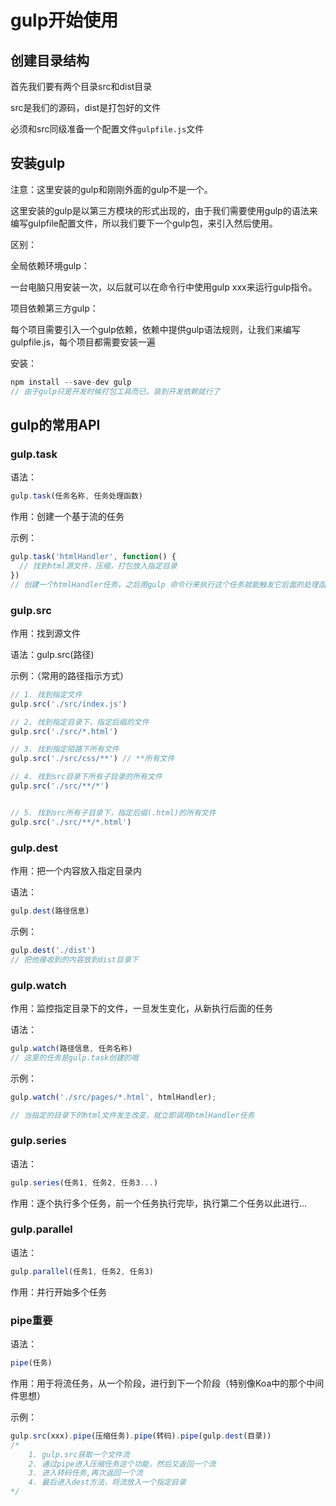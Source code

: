 # gulp开始使用

## 创建目录结构

首先我们要有两个目录src和dist目录

src是我们的源码，dist是打包好的文件



必须和src同级准备一个配置文件`gulpfile.js`文件



## 安装gulp

注意：这里安装的gulp和刚刚外面的gulp不是一个。

这里安装的gulp是以第三方模块的形式出现的，由于我们需要使用gulp的语法来编写gulpfile配置文件，所以我们要下一个gulp包，来引入然后使用。



区别：

全局依赖环境gulp：

一台电脑只用安装一次，以后就可以在命令行中使用gulp xxx来运行gulp指令。



项目依赖第三方gulp：

每个项目需要引入一个gulp依赖，依赖中提供gulp语法规则，让我们来编写gulpfile.js，每个项目都需要安装一遍



安装：

```js
npm install --save-dev gulp
// 由于gulp只是开发时候打包工具而已，装到开发依赖就行了
```



## gulp的常用API

### gulp.task

语法：

```js
gulp.task(任务名称, 任务处理函数)
```

作用：创建一个基于流的任务

示例：

```js
gulp.task('htmlHandler', function() {
  // 找到html源文件，压缩，打包放入指定目录
})
// 创建一个htmlHandler任务，之后用gulp 命令行来执行这个任务就能触发它后面的处理函数
```







### gulp.src

作用：找到源文件

语法：gulp.src(路径)

示例：（常用的路径指示方式）

```js
// 1. 找到指定文件
gulp.src('./src/index.js')

// 2. 找到指定目录下，指定后缀的文件
gulp.src('./src/*.html')

// 3. 找到指定陌路下所有文件
gulp.src('./src/css/**') // **所有文件

// 4. 找到src目录下所有子目录的所有文件
gulp.src('./src/**/*')


// 5. 找到src所有子目录下，指定后缀(.html)的所有文件
gulp.src('./src/**/*.html')
```



### gulp.dest

作用：把一个内容放入指定目录内

语法：

```js
gulp.dest(路径信息)
```

示例：

```js
gulp.dest('./dist')
// 把他接收到的内容放到dist目录下
```



### gulp.watch

作用：监控指定目录下的文件，一旦发生变化，从新执行后面的任务

语法：

```js
gulp.watch(路径信息, 任务名称)
// 这里的任务是gulp.task创建的哦
```



示例：

```js
gulp.watch('./src/pages/*.html', htmlHandler);

// 当指定的目录下的html文件发生改变，就立即调用htmlHandler任务
```



### gulp.series

语法：

```js
gulp.series(任务1, 任务2, 任务3...)
```

作用：逐个执行多个任务，前一个任务执行完毕，执行第二个任务以此进行...



### gulp.parallel

语法：

```js
gulp.parallel(任务1, 任务2, 任务3)
```

作用：并行开始多个任务



### pipe重要

语法：

```js
pipe(任务)
```

作用：用于将流任务，从一个阶段，进行到下一个阶段（特别像Koa中的那个中间件思想）

示例：

```js
gulp.src(xxx).pipe(压缩任务).pipe(转码).pipe(gulp.dest(目录))
/*
	1. gulp.src获取一个文件流
	2. 通过pipe进入压缩任务这个功能，然后又返回一个流
	3. 进入转码任务,再次返回一个流
	4. 最后进入dest方法，将流放入一个指定目录
*/
```


